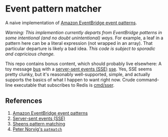 # Event pattern matcher

A naive implementation of [Amazon EventBridge event
   patterns](https://docs.aws.amazon.com/eventbridge/latest/userguide/eb-event-patterns.html).
   
_Warning: This implemention currently departs from EventBridge
patterns in some intentional (and no doubt unintentional) ways._ For
example, a leaf in a pattern here can be a literal expression (not
wrapped in an array).  That particular departure is likely a bad
idea. _This code is subject to sporadic and capricious change._

This repo contains bonus content, which should probably live
elsewhere: A toy message [bus](bus) with a [server-sent events
(SSE)](https://developer.mozilla.org/en-US/docs/Web/API/Server-sent_events)
[sse](API).  Yes, SSE seems pretty clunky, but it's reasonably
well-supported, simple, and actually supports the basics of what I
happen to want right now.  Crude command-line executable that
subscribes to Redis is [cmd/sser](here).

## References

1. [Amazon EventBridge event
   patterns](https://docs.aws.amazon.com/eventbridge/latest/userguide/eb-event-patterns.html)
1. [Server-sent events (SSE)](https://developer.mozilla.org/en-US/docs/Web/API/Server-sent_events)
1. [Sheens pattern matching](https://github.com/Comcast/sheens#pattern-matching)
1. [Peter Norvig's `patmatch`](https://github.com/norvig/paip-lisp/blob/main/lisp/patmatch.lisp)
